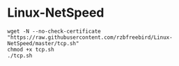 # Linux-NetSpeed
```
wget -N --no-check-certificate "https://raw.githubusercontent.com/rzbfreebird/Linux-NetSpeed/master/tcp.sh"
chmod +x tcp.sh
./tcp.sh
```